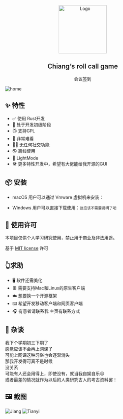 <br />
<p align="center">
  <a  target="blank">
    <img src="images/logo.png" alt="Logo" width="156" height="156">
  </a>
  <h2 align="center" style="font-weight: 600">Chiang‘s roll call game</h2>
  <p align="center">
    会议签到
    <br />
  </p>
</p>

![home][c]

## ✨ 特性

- ✅ 使用 Rust开发
- 🔴 处于开发初级阶段
- 📺 支持GPL
- 📃 非常难看
- 🚫🤝 无任何社交功能
- 🌎️ 离线使用
- 🌚 LightMode
- 🛠 更多特性开发中，希望有大佬能给我开源的GUI



## 📦️ 安装


- macOS 用户可以通过 Vmware 虚拟机来安装：

- Windows 用户可以直接下载使用：`这应该不需要说明了吧`




## 📜 使用许可

本项目仅供个人学习研究使用，禁止用于商业及非法用途。

基于 [MIT license](https://opensource.org/licenses/MIT) 许可



## 👆求助 
- 🖥️ 软件还需美化
- 🟥 需要支持Mac和Linux的原生客户端
- ☁️  想要换一个开源框架
- ⌨️ 希望开发移动客户端和网页客户端
- 🎧 有意者请联系我 主页有联系方式



## 🍕 杂谈
我下个学期初三下期了  
感觉应该不会再上网课了  
可能上网课这种习俗也会逐渐消失  
那我开发得可真不是时候  
没关系  
可能有人还会用得上，即使没有，就当我自娱自乐😔  
或者最差的情况就作为以后的人类研究古人的考古资料罢！  
  


## 🖼️ 截图

![Jiang][a]
![Tianyi][b]



[a]: img/a.png
[b]: img/b.png
[c]: img/c.png
